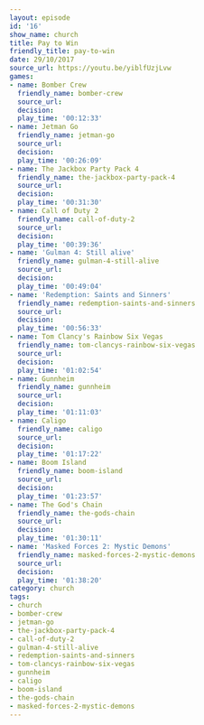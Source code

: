 ```yaml
---
layout: episode
id: '16'
show_name: church
title: Pay to Win
friendly_title: pay-to-win
date: 29/10/2017
source_url: https://youtu.be/yiblfUzjLvw
games:
- name: Bomber Crew
  friendly_name: bomber-crew
  source_url: 
  decision: 
  play_time: '00:12:33'
- name: Jetman Go
  friendly_name: jetman-go
  source_url: 
  decision: 
  play_time: '00:26:09'
- name: The Jackbox Party Pack 4
  friendly_name: the-jackbox-party-pack-4
  source_url: 
  decision: 
  play_time: '00:31:30'
- name: Call of Duty 2
  friendly_name: call-of-duty-2
  source_url: 
  decision: 
  play_time: '00:39:36'
- name: 'Gulman 4: Still alive'
  friendly_name: gulman-4-still-alive
  source_url: 
  decision: 
  play_time: '00:49:04'
- name: 'Redemption: Saints and Sinners'
  friendly_name: redemption-saints-and-sinners
  source_url: 
  decision: 
  play_time: '00:56:33'
- name: Tom Clancy's Rainbow Six Vegas
  friendly_name: tom-clancys-rainbow-six-vegas
  source_url: 
  decision: 
  play_time: '01:02:54'
- name: Gunnheim
  friendly_name: gunnheim
  source_url: 
  decision: 
  play_time: '01:11:03'
- name: Caligo
  friendly_name: caligo
  source_url: 
  decision: 
  play_time: '01:17:22'
- name: Boom Island
  friendly_name: boom-island
  source_url: 
  decision: 
  play_time: '01:23:57'
- name: The God's Chain
  friendly_name: the-gods-chain
  source_url: 
  decision: 
  play_time: '01:30:11'
- name: 'Masked Forces 2: Mystic Demons'
  friendly_name: masked-forces-2-mystic-demons
  source_url: 
  decision: 
  play_time: '01:38:20'
category: church
tags:
- church
- bomber-crew
- jetman-go
- the-jackbox-party-pack-4
- call-of-duty-2
- gulman-4-still-alive
- redemption-saints-and-sinners
- tom-clancys-rainbow-six-vegas
- gunnheim
- caligo
- boom-island
- the-gods-chain
- masked-forces-2-mystic-demons
---
```

